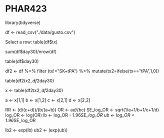 # PHAR423

library(tidyverse)

df <- read_csv("./data/gusto.csv")

Select a row:
table(df$tx)

sum(df$day30)/nrow(df)

table(df$day30)

df2 <- df %>% filter (tx!="SK+tPA") %>% mutate(tx2=ifelse(tx=="tPA",1,0))

table(df2$tx2, df2$day30)

x <- table(df2$tx2, df2$day30)

a <- x[1,1]
b <- x[1,2]
c <- x[2,1]
d <- x[2,2]

RR <- (d/(c+d))/(b/(a+b))
OR <- a*d/(b*c)
SE_log_OR <- sqrt(1/a+1/b+1/c+1/d)
log_OR <- log(OR)
lb <- log_OR - 1.96*SE_log_OR
ub <- log_OR + 1.96*SE_log_OR

lb2 <- exp(lb)
ub2 <- (exp(ub))
